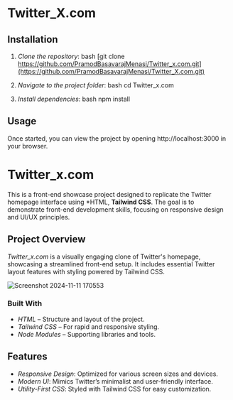 # Twitter_X.com



## Installation

1. *Clone the repository*:
    bash
    [git clone https://github.com/PramodBasavarajMenasi/Twitter_x.com.git](https://github.com/PramodBasavarajMenasi/Twitter_X.com.git)
    
2. *Navigate to the project folder*:
    bash
    cd Twitter_x.com
    
3. *Install dependencies*:
    bash
    npm install
    

## Usage

Once started, you can view the project by opening http://localhost:3000 in your browser.


# Twitter_x.com

This is a front-end showcase project designed to replicate the Twitter homepage interface using *HTML, **Tailwind CSS**. The goal is to demonstrate front-end development skills, focusing on responsive design and UI/UX principles.

## Project Overview

*Twitter_x.com* is a visually engaging clone of Twitter's homepage, showcasing a streamlined front-end setup. It includes essential Twitter layout features with styling powered by Tailwind CSS.


![Screenshot 2024-11-11 170553](https://github.com/user-attachments/assets/ca132aeb-d5a3-4aff-9715-7e7e9d889c3e)

### Built With
- *HTML* – Structure and layout of the project.
- *Tailwind CSS* – For rapid and responsive styling.
- *Node Modules* – Supporting libraries and tools.

## Features

- *Responsive Design*: Optimized for various screen sizes and devices.
- *Modern UI*: Mimics Twitter’s minimalist and user-friendly interface.
- *Utility-First CSS*: Styled with Tailwind CSS for easy customization.
   
